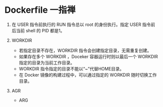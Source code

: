 # Dockerfile 一指禅

1. 在 USER 指令前执行的 RUN 指令总以 root 的身份执行。指定 USER 指令前后当前 shell 的 PID 都是1。

2. WORKDIR
   - 若指定目录不存在，WORKDIR 指令会创建指定目录，无需重复创建。
   - 如果存在多个 WORKDIR ，Doceker 容器运行时则以最后一个 WORKDIR 指定的目录为当前工作目录。
   - WORKDIR 指令指定的目录不能以“~”代替HOME目录。
   - 在 Docker 镜像的构建过程中，可以通过指定的 WORKDIR 随时切换工作目录。

3. AGR
   - ARG 